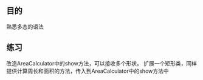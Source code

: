 ## 目的
熟悉多态的语法

## 练习
改造AreaCalculator中的show方法，可以接收多个形状。
扩展一个矩形类，同样提供计算周长和面积的方法，传入到AreaCalculator中的show方法中

